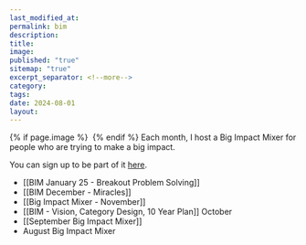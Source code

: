```yaml
---
last_modified_at: 
permalink: bim
description: 
title: 
image: 
published: "true"
sitemap: "true"
excerpt_separator: <!--more-->
category: 
tags: 
date: 2024-08-01
layout:
---
```



{% if page.image %} <img src="{{ page.image }}" alt=""> {% endif %}
Each month, I host a Big Impact Mixer for people who are trying to make a big impact. 

You can sign up to be part of it [here](https://bigimpactmixer.com). 

- [[BIM January 25 - Breakout Problem Solving]]
- [[BIM December - Miracles]]
- [[Big Impact Mixer - November]]
- [[BIM - Vision, Category Design, 10 Year Plan]] October
- [[September Big Impact Mixer]]
- August Big Impact Mixer